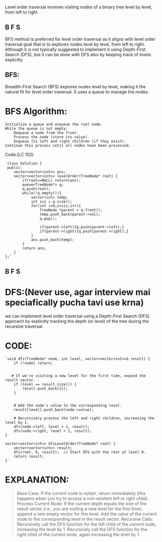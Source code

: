 Level order traversal involves visiting nodes of a binary tree level by level, from left to right.

## B  F   S 

BFS method is preferred for level order traversal as it aligns with level order traversal goal that is to  explores nodes level by level, from left to right. Although it is not typically suggested to implement it using Depth-First Search (DFS), but it can be done with DFS also by keeping track of levels explicitly

## BFS:
Breadth-First Search (BFS) explores nodes level by level, making it the natural fit for level order traversal. It uses a queue to manage the nodes.

# BFS Algorithm:

    Initialize a queue and enqueue the root node.
    While the queue is not empty:
        Dequeue a node from the front.
        Process the node (store its value).
        Enqueue its left and right children (if they exist).
    Continue this process until all nodes have been processed.

Code:(LC 102)
   
    `class Solution {
     public:
        vector<vector<int>> ans;
        vector<vector<int>> levelOrder(TreeNode* root) {
            if(root==NULL) return(ans);
            queue<TreeNode*> q;
            q.push(root);
            while(!q.empty()){
                vector<int> temp;            
                int siz = q.size();
                for(int i=0;i<siz;i++){
                    TreeNode *parent = q.front();
                    temp.push_back(parent->val);
                    q.pop();

                    if(parent->left){q.push(parent->left);}
                    if(parent->right){q.push(parent->right);}
                }
                ans.push_back(temp);
            }
            return ans;      
        }
    };`

## B  F   S 

# DFS:(Never use, agar interview mai speciafically pucha tavi use krna)
we can implement level order traversal using a Depth-First Search (DFS) approach by explicitly tracking the depth (or level) of the tree during the recursive traversal.

# CODE:
    `void dfs(TreeNode* node, int level, vector<vector<int>>& result) {
        if (!node) return;

    
       # If we're visiting a new level for the first time, expand the result vector.
        if (level == result.size()) {
            result.push_back({});
        }
  

        # Add the node's value to the corresponding level.
        result[level].push_back(node->value);

        # Recursively process the left and right children, increasing the level by 1.
        dfs(node->left, level + 1, result);
        dfs(node->right, level + 1, result);
    }

    vector<vector<int>> dfsLevelOrder(TreeNode* root) {
        vector<vector<int>> result;
        dfs(root, 0, result);  // Start DFS with the root at level 0.
        return result;
    }`

# EXPLANATION:
> Base Case: 
    If the current node is nullptr, return immediately (this happens when you try to access a non-existent left or right child).
Process Current Node:
    If the current depth equals the size of the result vector (i.e., you are visiting a new level for the first time), append a new empty vector for this level.
    Add the value of the current node to the corresponding level in the result vector.
Recursive Calls:
    Recursively call the DFS function for the left child of the current node, increasing the level by 1.
    Recursively call the DFS function for the right child of the current node, again increasing the level by 1.